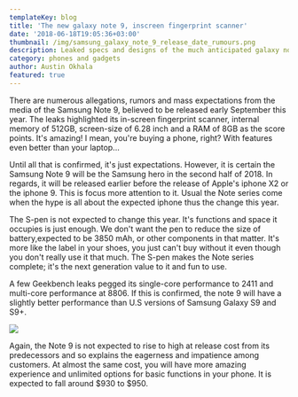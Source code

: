 ```yaml
---
templateKey: blog
title: 'The new galaxy note 9, inscreen fingerprint scanner'
date: '2018-06-18T19:05:36+03:00'
thumbnail: /img/samsung_galaxy_note_9_release_date_rumours.png
description: Leaked specs and designs of the much anticipated galaxy note
category: phones and gadgets
author: Austin Okhala
featured: true
---
```

There are numerous allegations, rumors and mass expectations from the media of the Samsung Note 9, believed to be released early September this year. The leaks highlighted its in-screen fingerprint scanner, internal memory of 512GB, screen-size of 6.28 inch and a RAM of 8GB as the score points. It's amazing! I mean, you're buying a phone, right? With features even better than your laptop...

Until all that is confirmed, it's just expectations. However, it is certain the Samsung Note 9 will be the Samsung hero in the second half of 2018. In regards, it will be released earlier before the release of Apple's iphone X2 or the iphone 9. This is focus more attention to it. Usual the Note series come when the hype is all about the expected iphone thus the change this year. 

The S-pen is not expected to change this year. It's functions and space it occupies is just enough. We don't want the pen to reduce the size of battery,expected to be 3850 mAh, or other components in that matter. It's more like the label in your shoes, you just can't buy without it even though you don't really use it that much. The S-pen makes the Note series complete; it's the next generation value to it and fun to use. 

A few Geekbench leaks pegged its single-core performance to 2411 and multi-core performance at 8806. If this is confirmed, the note 9 will have a slightly better performance than  U.S versions of Samsung Galaxy S9 and S9+.

![](/img/samsung-galaxy-s9-galaxy-s9-plus-render.jpg)

Again, the Note 9 is not expected to rise to high at release cost from its predecessors and so explains the eagerness and impatience among customers. At almost the same cost, you will have more amazing experience and unlimited options for basic functions in your phone. It is expected to fall around $930 to $950.

